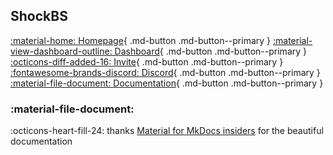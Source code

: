 ## **ShockBS**
[:material-home: Homepage](https://example.com/){ .md-button .md-button--primary }
[:material-view-dashboard-outline: Dashboard](https://example.com){ .md-button .md-button--primary }
[:octicons-diff-added-16: Invite](https://example.com){ .md-button .md-button--primary }
[:fontawesome-brands-discord: Discord](https://example.com){ .md-button .md-button--primary }
[:material-file-document: Documentation](https://example.com){ .md-button .md-button--primary }

### :material-file-document:

:octicons-heart-fill-24: thanks [Material for MkDocs insiders](https://squidfunk.github.io/mkdocs-material/) for the beautiful documentation
